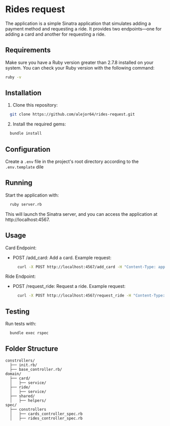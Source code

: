 # Rides request
The application is a simple Sinatra application that simulates adding a payment method and requesting a ride. It provides two endpoints—one for adding a card and another for requesting a ride.

## Requirements
Make sure you have a Ruby version greater than 2.7.8 installed on your system. You can check your Ruby version with the following command:
```bash
ruby -v
```

## Installation
1. Clone this repository:
  ```bash
    git clone https://github.com/alejor64/rides-request.git
  ```
2. Install the required gems:
  ```bash
    bundle install
  ```

## Configuration
Create a `.env` file in the project's root directory according to the `.env.template` dile

## Running
Start the application with:
  ```bash
    ruby server.rb
  ```
This will launch the Sinatra server, and you can access the application at http://localhost:4567.

## Usage
Card Endpoint:
* POST /add_card: Add a card. Example request:
    ```bash
      curl -X POST http://localhost:4567/add_card -H "Content-Type: application/json" -d '<BODY>'
    ```
Ride Endpoint:
* POST /request_ride: Request a ride. Example request:
    ```bash
      curl -X POST http://localhost:4567/request_ride -H "Content-Type: application/json" -d '<BODY>'
    ```

## Testing
Run tests with:
  ```bash
    bundle exec rspec
  ```

## Folder Structure
```
constrollers/
  ├── init.rb/
  ├── base_controller.rb/
domain/
  ├── card/
  │   ├── service/
  ├── ride/
  │   ├── service/
  ├── shared/
  │   ├── helpers/
spec/
  ├── constrollers
  │   ├── cards_controller_spec.rb
  │   ├── rides_controller_spec.rb
```